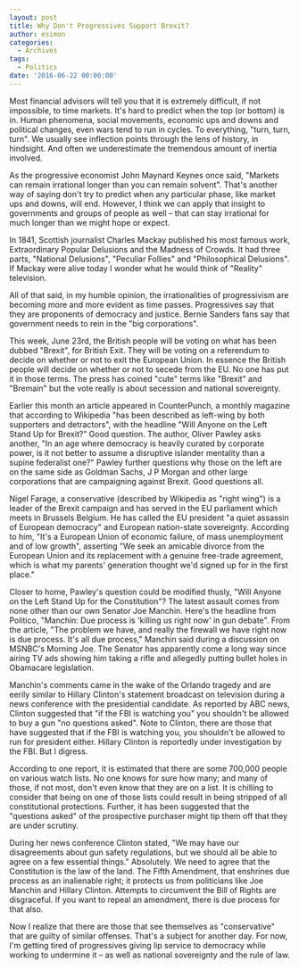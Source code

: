 ```yaml
---
layout: post
title: Why Don't Progressives Support Brexit?
author: esimon
categories:
  - Archives
tags:
  - Politics
date: '2016-06-22 00:00:00'
---
```

Most financial advisors will tell you that it is extremely difficult, if not impossible, to time markets. It's hard to predict when the top (or bottom) is in. Human phenomena, social movements, economic ups and downs and political changes, even wars tend to run in cycles. To everything, "turn, turn, turn". We usually see inflection points through the lens of history, in hindsight. And often we underestimate the tremendous amount of inertia involved. 

As the progressive economist John Maynard Keynes once said, "Markets can remain irrational longer than you can remain solvent". That's another way of saying don't try to predict when any particular phase, like market ups and downs, will end. However, I think we can apply that insight to governments and groups of people as well – that can stay irrational for much longer than we might hope or expect. 

In 1841, Scottish journalist Charles Mackay published his most famous work, Extraordinary Popular Delusions and the Madness of Crowds. It had three parts, "National Delusions", "Peculiar Follies" and "Philosophical Delusions". If Mackay were alive today I wonder what he would think of "Reality" television. 

All of that said, in my humble opinion, the irrationalities of progressivism are becoming more and more evident as time passes. Progressives say that they are proponents of democracy and justice. Bernie Sanders fans say that government needs to rein in the "big corporations". 

This week, June 23rd, the British people will be voting on what has been dubbed "Brexit", for British Exit. They will be voting on a referendum to decide on whether or not to exit the European Union. In essence the British people will decide on whether or not to secede from the EU. No one has put it in those terms. The press has coined "cute" terms like "Brexit" and "Bremain" but the vote really is about secession and national sovereignty. 

Earlier this month an article appeared in CounterPunch, a monthly magazine that according to Wikipedia "has been described as left-wing by both supporters and detractors", with the headline "Will Anyone on the Left Stand Up for Brexit?" Good question. The author, Oliver Pawley asks another, "In an age where democracy is heavily curated by corporate power, is it not better to assume a disruptive islander mentality than a supine federalist one?" Pawley further questions why those on the left are on the same side as Goldman Sachs, J P Morgan and other large corporations that are campaigning against Brexit. Good questions all. 

Nigel Farage, a conservative (described by Wikipedia as "right wing") is a leader of the Brexit campaign and has served in the EU parliament which meets in Brussels Belgium. He has called the EU president "a quiet assassin of European democracy" and European nation-state sovereignty. According to him, "It's a European Union of economic failure, of mass unemployment and of low growth", asserting "We seek an amicable divorce from the European Union and its replacement with a genuine free-trade agreement, which is what my parents' generation thought we'd signed up for in the first place." 

Closer to home, Pawley's question could be modified thusly, "Will Anyone on the Left Stand Up for the Constitution"? The latest assault comes from none other than our own Senator Joe Manchin. Here's the headline from Politico, "Manchin: Due process is 'killing us right now' in gun debate". From the article, "The problem we have, and really the firewall we have right now is due process. It's all due process," Manchin said during a discussion on MSNBC's Morning Joe. The Senator has apparently come a long way since airing TV ads showing him taking a rifle and allegedly putting bullet holes in Obamacare legislation. 

Manchin's comments came in the wake of the Orlando tragedy and are eerily similar to Hillary Clinton's statement broadcast on television during a news conference with the presidential candidate. As reported by ABC news, Clinton suggested that "if the FBI is watching you" you shouldn't be allowed to buy a gun "no questions asked". Note to Clinton, there are those that have suggested that if the FBI is watching you, you shouldn't be allowed to run for president either. Hillary Clinton is reportedly under investigation by the FBI. But I digress. 

According to one report, it is estimated that there are some 700,000 people on various watch lists. No one knows for sure how many; and many of those, if not most, don't even know that they are on a list. It is chilling to consider that being on one of those lists could result in being stripped of all constitutional protections. Further, it has been suggested that the "questions asked" of the prospective purchaser might tip them off that they are under scrutiny. 

During her news conference Clinton stated, "We may have our disagreements about gun safety regulations, but we should all be able to agree on a few essential things." Absolutely. We need to agree that the Constitution is the law of the land. The Fifth Amendment, that enshrines due process as an inalienable right; it protects us from politicians like Joe Manchin and Hillary Clinton. Attempts to circumvent the Bill of Rights are disgraceful. If you want to repeal an amendment, there is due process for that also. 

Now I realize that there are those that see themselves as "conservative" that are guilty of similar offenses. That's a subject for another day. For now, I'm getting tired of progressives giving lip service to democracy while working to undermine it – as well as national sovereignty and the rule of law. 

